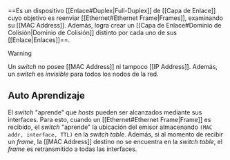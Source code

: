 ==Es un dispositivo [[Enlace#Duplex|Full-Duplex]] de [[Capa de Enlace]] cuyo objetivo es reenviar [[Ethernet#Ethernet Frame|Frames]], examinando su [[MAC Address]]. Además, logra crear un [[Capa de Enlace#Dominio de Colisión|Dominio de Colisión]] distinto por cada uno de sus [[Enlace|Enlaces]]==.

>[!warning] 
>Un *switch* no posee [[MAC Address]] ni tampoco [[IP Address]]. Además, un *switch* es *invisible* para todos los nodos de la red.

## Auto Aprendizaje
El *switch* "aprende" que *hosts* pueden ser alcanzados mediante sus interfaces. Para esto, cuando un [[Ethernet#Ethernet Frame|Frame]] es recibido, el *switch* "aprende" la ubicación del emisor almacenando $\texttt{(MAC addr, interface, TTL)}$ en la *switch table*. Además, si al momento de recibir un *frame*, la [[MAC Address]] destino no se encuentra en la *switch table*, el *frame* es retransmitido a todas las interfaces.
